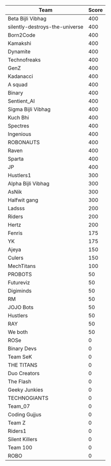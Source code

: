 |Team|Score|
|---|---|
|Beta Bijli Vibhag|400|
|silently-destroys-the-universe|400|
|Born2Code|400|
|Kamakshi|400|
|Dynamite|400|
|Technofreaks|400|
|GenZ|400|
|Kadanacci|400|
|A squad|400|
|Binary|400|
|Sentient_AI|400|
|Sigma Bijli Vibhag|400|
|Kuch Bhi|400|
|Spectres|400|
|Ingenious|400|
|ROBONAUTS|400|
|Raven|400|
|Sparta|400|
|JP|400|
|Hustlers1|300|
|Alpha Bijli Vibhag|300|
|AsNik|300|
|Halfwit gang|300|
|Ladsss|200|
|Riders|200|
|Hertz|200|
|Fenris|175|
|YK|175|
|Ajeya|150|
|Culers|150|
|MechTitans|100|
|PROBOTS|50|
|Futureviz|50|
|Digiminds|50|
|RM|50|
|JOJO Bots|50|
|Hustlers|50|
|RAY|50|
|We both|50|
|ROSe|0|
|Binary Devs|0|
|Team SeK|0|
|THE TITANS|0|
|Duo Creators|0|
|The Flash|0|
|Geeky Junkies|0|
|TECHNOGIANTS|0|
|Team_07|0|
|Coding Gujjus|0|
|Team Z|0|
|Riders1|0|
|Silent Killers|0|
|Team 100|0|
|ROBO|0|
